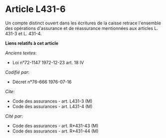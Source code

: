 # Article L431-6

Un compte distinct ouvert dans les écritures de la caisse retrace l'ensemble des opérations d'assurance et de réassurance
mentionnées aux articles L. 431-3 et L. 431-4.

**Liens relatifs à cet article**

_Anciens textes_:

  - Loi n°72-1147 1972-12-23 art. 18 IV

_Codifié par_:

  - Décret n°76-666 1976-07-16

_Cite_:

  - Code des assurances - art. L431-3 (M)
  - Code des assurances - art. L431-4 (M)

_Cité par_:

  - Code des assurances - art. R*431-43 (M)
  - Code des assurances - art. R*431-44 (M)
